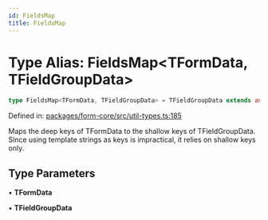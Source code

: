 ```yaml
---
id: FieldsMap
title: FieldsMap
---
```


<!-- DO NOT EDIT: this page is autogenerated from the type comments -->

# Type Alias: FieldsMap\<TFormData, TFieldGroupData\>

```ts
type FieldsMap<TFormData, TFieldGroupData> = TFieldGroupData extends any[] ? never : string extends keyof TFieldGroupData ? never : { [K in keyof TFieldGroupData]: DeepKeysOfType<TFormData, TFieldGroupData[K]> };
```

Defined in: [packages/form-core/src/util-types.ts:185](https://github.com/ws-rush/form/blob/main/packages/form-core/src/util-types.ts#L185)

Maps the deep keys of TFormData to the shallow keys of TFieldGroupData.
 Since using template strings as keys is impractical, it relies on shallow keys only.

## Type Parameters

• **TFormData**

• **TFieldGroupData**
